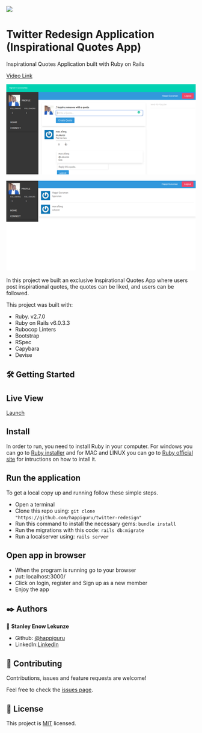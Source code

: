 ![](https://img.shields.io/badge/Microverse-blueviolet)

# Twitter Redesign Application (Inspirational Quotes App)
Inspirational Quotes Application built with Ruby on Rails

[Video Link](https://youtu.be/kt81KXcErwM)

![](images/Screenshot_2020-11-13_21-52-55.png)

![](images/Screenshot_2020-11-13_21-54-50.png)

In this project we built an exclusive Inspirational Quotes App where users post inspirational quotes, the quotes can be liked, and users can be followed.


This project was built with:

- Ruby. v2.7.0
- Ruby on Rails v6.0.3.3
- Rubocop Linters
- Bootstrap
- RSpec
- Capybara
- Devise

## 🛠 Getting Started

## Live View
[Launch](https://enigmatic-island-93425.herokuapp.com/users/sign_in)
## Install 
In order to run, you need to install Ruby in your computer. For windows you can go to [Ruby installer](https://rubyinstaller.org/) and for MAC and LINUX you can go to [Ruby official site](https://www.ruby-lang.org/en/downloads/) for intructions on how to intall it.

## Run the application
To get a local copy up and running follow these simple steps.

- Open a terminal
- Clone this repo using: `git clone "https://github.com/happiguru/twitter-redesign"`
- Run this command to install the necessary gems: `bundle install`
- Run the migrations with this code: `rails db:migrate`
- Run a localserver using: `rails server`

## Open app in browser

- When the program is running go to your browser
- put: localhost:3000/
- Click on login, register and Sign up as a new member
- Enjoy the app

## ✒️ Authors

👤 **Stanley Enow Lekunze**

- Github: [@happiguru](https://github.com/happiguru)
- LinkedIn:[LinkedIn](https://www.linkedin.com/in/lekunze-nley)


## 🤝 Contributing
Contributions, issues and feature requests are welcome!

Feel free to check the [issues page](https://github.com/happiguru/twitter-redesign/issues).

## 📝 License
This project is [MIT](lic.url) licensed.
